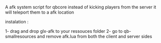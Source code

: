 A afk system script for qbcore instead of kicking players from the server it will teleport them to a afk location

instalation :

1- drag and drop glx-afk to your ressouces folder
2- go to qb-smallresources and remove afk.lua from both the client and server sides
    